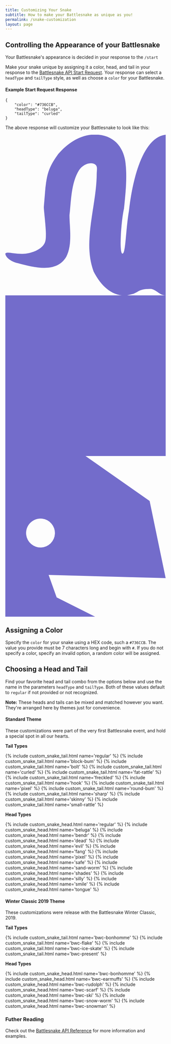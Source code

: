 ```yaml
---
title: Customizing Your Snake
subtitle: How to make your Battlesnake as unique as you!
permalink: /snake-customization
layout: page
---
```


## Controlling the Appearance of your Battlesnake

Your Battlesnake's appearance is decided in your response to the `/start`

Make your snake unique by assigning it a color, head, and tail in your response to the [Battlesnake API Start Request](/snake-api#tag/endpoints/paths/~1start/post). Your response can select a `headType` and `tailType` style, as well as choose a `color` for your Battlesnake.

#### Example Start Request Response

```
{
	"color": "#736CCB",
	"headType": "beluga",
	"tailType": "curled"
}
```

The above response will customize your Battlesnake to look like this:

<div class="row p-10">
	<svg class="align-self-center ml-3 mr-0 w-40" fill="#736CCB" style="transform:rotateY(180deg);" xmlns="http://www.w3.org/2000/svg" viewBox="0 0 100 100">
	    <path d="M23 48c2 12 2 26 4 26 0 0-2 0 0 0s1-19-1-28c-1-10-2-19-1-28S31 1 42 0c10-1 19 5 25 12 5 7 7 11 8 21l1 12c0 3-2 17-1 21 1 5 8 7 8 7 8 3 16-1 17 1 0 2-3 5-8 6-11 3-24 6-30-4-4-8-2-18-2-26-1-9-1-20-6-28-2-3-6-5-9-4s-2 4-2 6c0 20 9 42 2 61-4 8-11 16-21 15l-4-1-2-1c-3-2-6-2-9-2-4 1-5 4-9 4V0c17 2 22 38 23 48z"/>
	</svg>
	<svg class="align-self-center mr-0 w-40" fill="#736CCB" viewBox="0 0 100 100" xmlns="http://www.w3.org/2000/svg">
	    <path d="M0 0h100v100H0z"/>
	</svg>
	<svg class="align-self-center w-40" fill="#736CCB" xmlns="http://www.w3.org/2000/svg" viewBox="0 0 100 100">
	  <path d="M0 100h56L32 88l-5-14 73 2-10-48L50 0H0zm23-61a9 9 0 1 1-10 10 9 9 0 0 1 10-10z"/>
	</svg>
</div>


## Assigning a Color

Specify the `color` for your snake using a HEX code, such a `#736CCB`. The value you provide must be 7 characters long and begin with `#`. If you do not specify a color, specify an invalid option, a random color will be assigned.

## Choosing a Head and Tail

Find your favorite head and tail combo from the options below and use the name in the parameters `headType` and `tailType`. Both of these values default to `regular` if not provided or not recognized.

**Note:** These heads and tails can be mixed and matched however you want. They're arranged here by themes just for convenience.

#### Standard Theme

These customizations were part of the very first Battlesnake event, and hold a special spot in all our hearts.

<div class="row">
	<div class="col">
		<p class="text-right"><strong>Tail Types</strong></p>
		{% include custom_snake_tail.html name='regular' %}
		{% include custom_snake_tail.html name='block-bum' %}
		{% include custom_snake_tail.html name='bolt' %}
		{% include custom_snake_tail.html name='curled' %}
		{% include custom_snake_tail.html name='fat-rattle' %}
		{% include custom_snake_tail.html name='freckled' %}
		{% include custom_snake_tail.html name='hook' %}
		{% include custom_snake_tail.html name='pixel' %}
		{% include custom_snake_tail.html name='round-bum' %}
		{% include custom_snake_tail.html name='sharp' %}
		{% include custom_snake_tail.html name='skinny' %}
		{% include custom_snake_tail.html name='small-rattle' %}
	</div>
	<div class="col-sm-1 col-2"></div>
	<div class="col">
		<p><strong>Head Types</strong></p>
		{% include custom_snake_head.html name='regular' %}
		{% include custom_snake_head.html name='beluga' %}
		{% include custom_snake_head.html name='bendr' %}
		{% include custom_snake_head.html name='dead' %}
		{% include custom_snake_head.html name='evil' %}
		{% include custom_snake_head.html name='fang' %}
		{% include custom_snake_head.html name='pixel' %}
		{% include custom_snake_head.html name='safe' %}
		{% include custom_snake_head.html name='sand-worm' %}
		{% include custom_snake_head.html name='shades' %}
		{% include custom_snake_head.html name='silly' %}
		{% include custom_snake_head.html name='smile' %}
		{% include custom_snake_head.html name='tongue' %}
	</div>
</div>

#### Winter Classic 2019 Theme

These customizations were release with the Battlesnake Winter Classic, 2019.

<div class="row">
	<div class="col">
		<p class="text-right"><strong>Tail Types</strong></p>
		{% include custom_snake_tail.html name='bwc-bonhomme' %}
		{% include custom_snake_tail.html name='bwc-flake' %}
		{% include custom_snake_tail.html name='bwc-ice-skate' %}
		{% include custom_snake_tail.html name='bwc-present' %}
	</div>
	<div class="col-sm-1 col-2"></div>
	<div class="col">
		<p><strong>Head Types</strong></p>
		{% include custom_snake_head.html name='bwc-bonhomme' %}
		{% include custom_snake_head.html name='bwc-earmuffs' %}
		{% include custom_snake_head.html name='bwc-rudolph' %}
		{% include custom_snake_head.html name='bwc-scarf' %}
		{% include custom_snake_head.html name='bwc-ski' %}
		{% include custom_snake_head.html name='bwc-snow-worm' %}
		{% include custom_snake_head.html name='bwc-snowman' %}
	</div>
</div>

### Futher Reading

Check out the [Battlesnake API Reference](/snake-api) for more information and examples.
